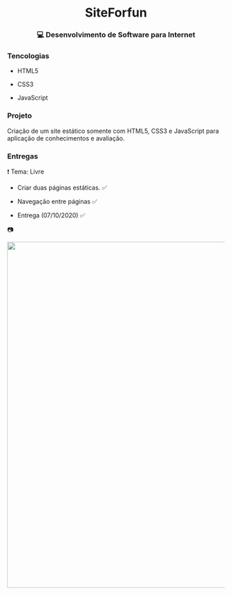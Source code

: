 # <div align="center"> SiteForfun </div>

### <div align="center"> :computer: Desenvolvimento de Software para Internet </div>


### Tencologias

- HTML5

- CSS3

- JavaScript


### Projeto

Criação de um site estático somente com HTML5, CSS3 e JavaScript para aplicação de conhecimentos e avaliação.


### Entregas

:heavy_exclamation_mark: Tema: Livre

- Criar duas páginas estáticas. :white_check_mark:

- Navegação entre páginas :white_check_mark:

- Entrega (07/10/2020) :white_check_mark:



:camera: 

<img align="center" src="https://github.com/paolagarb/SiteForfun/blob/master/SiteForfun.gif" width="800px;" > 

